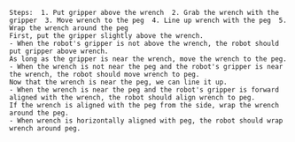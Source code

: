 
    Steps:  1. Put gripper above the wrench  2. Grab the wrench with the gripper  3. Move wrench to the peg  4. Line up wrench with the peg  5. Wrap the wrench around the peg
    First, put the gripper slightly above the wrench.
    - When the robot's gripper is not above the wrench, the robot should put gripper above wrench.
    As long as the gripper is near the wrench, move the wrench to the peg.
    - When the wrench is not near the peg and the robot's gripper is near the wrench, the robot should move wrench to peg.
    Now that the wrench is near the peg, we can line it up.
    - When the wrench is near the peg and the robot's gripper is forward aligned with the wrench, the robot should align wrench to peg.
    If the wrench is aligned with the peg from the side, wrap the wrench around the peg.
    - When wrench is horizontally aligned with peg, the robot should wrap wrench around peg.